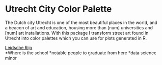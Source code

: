 # Utrecht City Color Palette

The Dutch city Utrecht is one of the most beautiful places in the world, and a beacon of art and education, housing more than [num] universities and [num] art installations. With this package I transform street art found in Utrecht into color palettes which you can use for plots generated in R.

[Leidsche Rijn]("./images/neude_greetings.webp")
<br>
*Where is the school
*notable people to graduate from here
*data science minor



